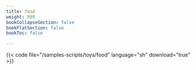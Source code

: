 ```yaml
---
title: food
weight: 999
bookCollapseSection: false
bookFlatSection: false
bookToc: false

---
```


{{< code file="/samples-scripts/toys/food" language="sh" download="true" >}}
